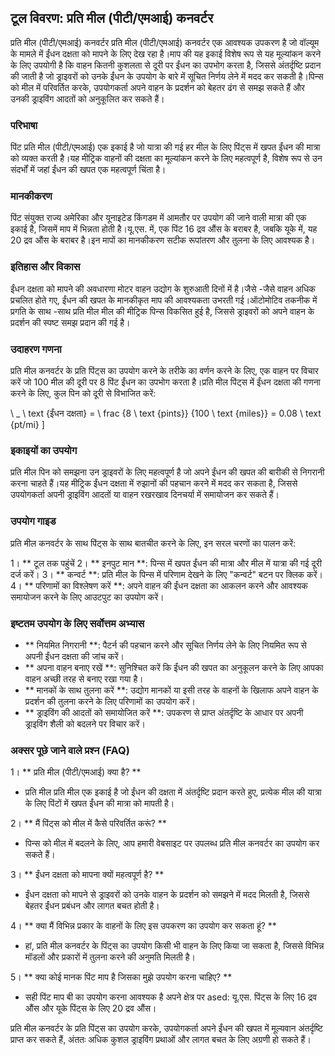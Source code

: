 ## टूल विवरण: प्रति मील (पीटी/एमआई) कनवर्टर

प्रति मील (पीटी/एमआई) कनवर्टर प्रति मील (पीटी/एमआई) कनवर्टर एक आवश्यक उपकरण है जो वॉल्यूम के मामले में ईंधन दक्षता को मापने के लिए देख रहा है।माप की यह इकाई विशेष रूप से यह मूल्यांकन करने के लिए उपयोगी है कि वाहन कितनी कुशलता से दूरी पर ईंधन का उपभोग करता है, जिससे अंतर्दृष्टि प्रदान की जाती है जो ड्राइवरों को उनके ईंधन के उपयोग के बारे में सूचित निर्णय लेने में मदद कर सकती है।पिन्स को मील में परिवर्तित करके, उपयोगकर्ता अपने वाहन के प्रदर्शन को बेहतर ढंग से समझ सकते हैं और उनकी ड्राइविंग आदतों को अनुकूलित कर सकते हैं।

### परिभाषा

पिंट प्रति मील (पीटी/एमआई) एक इकाई है जो यात्रा की गई हर मील के लिए पिंट्स में खपत ईंधन की मात्रा को व्यक्त करती है।यह मीट्रिक वाहनों की दक्षता का मूल्यांकन करने के लिए महत्वपूर्ण है, विशेष रूप से उन संदर्भों में जहां ईंधन की खपत एक महत्वपूर्ण चिंता है।

### मानकीकरण

पिंट संयुक्त राज्य अमेरिका और यूनाइटेड किंगडम में आमतौर पर उपयोग की जाने वाली मात्रा की एक इकाई है, जिसमें माप में भिन्नता होती है।यू.एस. में, एक पिंट 16 द्रव औंस के बराबर है, जबकि यूके में, यह 20 द्रव औंस के बराबर है।इन मापों का मानकीकरण सटीक रूपांतरण और तुलना के लिए आवश्यक है।

### इतिहास और विकास

ईंधन दक्षता को मापने की अवधारणा मोटर वाहन उद्योग के शुरुआती दिनों में है।जैसे -जैसे वाहन अधिक प्रचलित होते गए, ईंधन की खपत के मानकीकृत माप की आवश्यकता उभरती गई।ऑटोमोटिव तकनीक में प्रगति के साथ -साथ प्रति मील मील की मीट्रिक पिन्स विकसित हुई है, जिससे ड्राइवरों को अपने वाहन के प्रदर्शन की स्पष्ट समझ प्रदान की गई है।

### उदाहरण गणना

प्रति मील कनवर्टर के प्रति पिंट्स का उपयोग करने के तरीके का वर्णन करने के लिए, एक वाहन पर विचार करें जो 100 मील की दूरी पर 8 पिंट ईंधन का उपभोग करता है।प्रति मील पिंट्स में ईंधन दक्षता की गणना करने के लिए, कुल पिन को दूरी से विभाजित करें:

\ _
\ text {ईंधन दक्षता} = \ frac {8 \ text {pints}} {100 \ text {miles}} = 0.08 \ text {pt/mi}
\]

### इकाइयों का उपयोग

प्रति मील पिन को समझना उन ड्राइवरों के लिए महत्वपूर्ण है जो अपने ईंधन की खपत की बारीकी से निगरानी करना चाहते हैं।यह मीट्रिक ईंधन दक्षता में रुझानों की पहचान करने में मदद कर सकता है, जिससे उपयोगकर्ता अपनी ड्राइविंग आदतों या वाहन रखरखाव दिनचर्या में समायोजन कर सकते हैं।

### उपयोग गाइड

प्रति मील कनवर्टर के साथ पिंट्स के साथ बातचीत करने के लिए, इन सरल चरणों का पालन करें:

1। ** टूल तक पहुंचें
2। ** इनपुट मान **: पिन्स में खपत ईंधन की मात्रा और मील में यात्रा की गई दूरी दर्ज करें।
3। ** कन्वर्ट **: प्रति मील के पिन्स में परिणाम देखने के लिए "कन्वर्ट" बटन पर क्लिक करें।
4। ** परिणामों का विश्लेषण करें **: अपने वाहन की ईंधन दक्षता का आकलन करने और आवश्यक समायोजन करने के लिए आउटपुट का उपयोग करें।

### इष्टतम उपयोग के लिए सर्वोत्तम अभ्यास

- ** नियमित निगरानी **: पैटर्न की पहचान करने और सूचित निर्णय लेने के लिए नियमित रूप से अपनी ईंधन दक्षता की जांच करें।
- ** अपना वाहन बनाए रखें **: सुनिश्चित करें कि ईंधन की खपत का अनुकूलन करने के लिए आपका वाहन अच्छी तरह से बनाए रखा गया है।
- ** मानकों के साथ तुलना करें **: उद्योग मानकों या इसी तरह के वाहनों के खिलाफ अपने वाहन के प्रदर्शन की तुलना करने के लिए परिणामों का उपयोग करें।
- ** ड्राइविंग की आदतों को समायोजित करें **: उपकरण से प्राप्त अंतर्दृष्टि के आधार पर अपनी ड्राइविंग शैली को बदलने पर विचार करें।

### अक्सर पूछे जाने वाले प्रश्न (FAQ)

1। ** प्रति मील (पीटी/एमआई) क्या है? **
- प्रति मील प्रति मील एक इकाई है जो ईंधन की दक्षता में अंतर्दृष्टि प्रदान करते हुए, प्रत्येक मील की यात्रा के लिए पिंटों में खपत ईंधन की मात्रा को मापती है।

2। ** मैं पिंट्स को मील में कैसे परिवर्तित करूं? **
- पिन्स को मील में बदलने के लिए, आप हमारी वेबसाइट पर उपलब्ध प्रति मील कनवर्टर का उपयोग कर सकते हैं।

3। ** ईंधन दक्षता को मापना क्यों महत्वपूर्ण है? **
- ईंधन दक्षता को मापने से ड्राइवरों को उनके वाहन के प्रदर्शन को समझने में मदद मिलती है, जिससे बेहतर ईंधन प्रबंधन और लागत बचत होती है।

4। ** क्या मैं विभिन्न प्रकार के वाहनों के लिए इस उपकरण का उपयोग कर सकता हूं? **
- हां, प्रति मील कनवर्टर के पिंट्स का उपयोग किसी भी वाहन के लिए किया जा सकता है, जिससे विभिन्न मॉडलों और प्रकारों में तुलना करने की अनुमति मिलती है।

5। ** क्या कोई मानक पिंट माप है जिसका मुझे उपयोग करना चाहिए? **
- सही पिंट माप बी का उपयोग करना आवश्यक है अपने क्षेत्र पर ased: यू.एस. पिंट्स के लिए 16 द्रव औंस और यूके पिंट्स के लिए 20 द्रव औंस।

प्रति मील कनवर्टर के प्रति पिंट्स का उपयोग करके, उपयोगकर्ता अपने ईंधन की खपत में मूल्यवान अंतर्दृष्टि प्राप्त कर सकते हैं, अंततः अधिक कुशल ड्राइविंग प्रथाओं और लागत बचत के लिए अग्रणी हो सकते हैं।